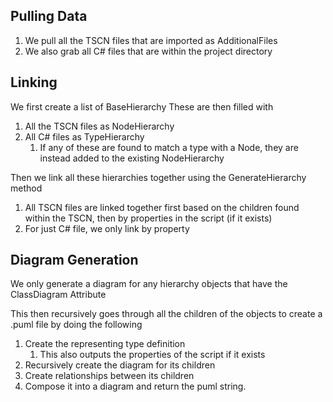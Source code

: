 ## Pulling Data
1. We pull all the TSCN files that are imported as AdditionalFiles
2. We also grab all C# files that are within the project directory

## Linking
We first create a list of BaseHierarchy
These are then filled with
1. All the TSCN files as NodeHierarchy
2. All C# files as TypeHierarchy
    1. If any of these are found to match a type with a Node, they are instead added to the existing NodeHierarchy

Then we link all these hierarchies together using the GenerateHierarchy method

1. All TSCN files are linked together first based on the children found within the TSCN, then by properties in the script (if it exists)
2. For just C# file, we only link by property

## Diagram Generation
We only generate a diagram for any hierarchy objects that have the ClassDiagram Attribute

This then recursively goes through all the children of the objects to create a .puml file by doing the following

1. Create the representing type definition
    1. This also outputs the properties of the script if it exists
2. Recursively create the diagram for its children
3. Create relationships between its children
4. Compose it into a diagram and return the puml string.
